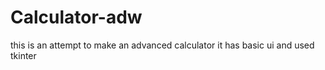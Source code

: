 # Calculator-adw
this is an attempt  to make an advanced calculator it has basic ui and used tkinter
